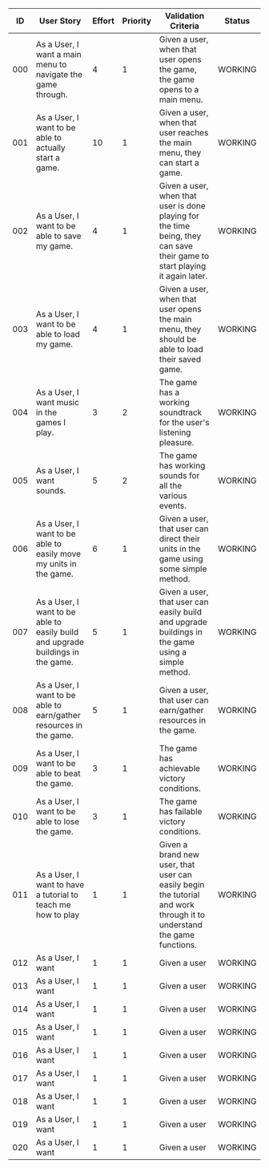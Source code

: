 | ID | User Story | Effort | Priority | Validation Criteria | Status |
|----|------------|--------|----------|---------------------|--------|
| 000 | As a User, I want a main menu to navigate the game through. | 4 | 1 | Given a user, when that user opens the game, the game opens to a main menu. | WORKING |
| 001 | As a User, I want to be able to actually start a game. | 10 | 1 | Given a user, when that user reaches the main menu, they can start a game. | WORKING |
| 002 | As a User, I want to be able to save my game. | 4 | 1 | Given a user, when that user is done playing for the time being, they can save their game to start playing it again later. | WORKING |
| 003 | As a User, I want to be able to load my game. | 4 | 1 | Given a user, when that user opens the main menu, they should be able to load their saved game. | WORKING |
| 004 | As a User, I want music in the games I play. | 3 | 2 | The game has a working soundtrack for the user's listening pleasure. | WORKING |
| 005 | As a User, I want sounds. | 5 | 2 | The game has working sounds for all the various events. | WORKING |
| 006 | As a User, I want to be able to easily move my units in the game. | 6 | 1 | Given a user, that user can direct their units in the game using some simple method. | WORKING |
| 007 | As a User, I want to be able to easily build and upgrade buildings in the game. | 5 | 1 | Given a user, that user can easily build and upgrade buildings in the game using a simple method. | WORKING |
| 008 | As a User, I want to be able to earn/gather resources in the game. | 5 | 1 | Given a user, that user can earn/gather resources in the game. | WORKING |
| 009 | As a User, I want to be able to beat the game. | 3 | 1 | The game has achievable victory conditions. | WORKING |
| 010 | As a User, I want to be able to lose the game. | 3 | 1 | The game has failable victory conditions. | WORKING |
| 011 | As a User, I want to have a tutorial to teach me how to play | 1 | 1 | Given a brand new user, that user can easily begin the tutorial and work through it to understand the game functions. | WORKING |
| 012 | As a User, I want | 1 | 1 | Given a user | WORKING |
| 013 | As a User, I want | 1 | 1 | Given a user | WORKING |
| 014 | As a User, I want | 1 | 1 | Given a user | WORKING |
| 015 | As a User, I want | 1 | 1 | Given a user | WORKING |
| 016 | As a User, I want | 1 | 1 | Given a user | WORKING |
| 017 | As a User, I want | 1 | 1 | Given a user | WORKING |
| 018 | As a User, I want | 1 | 1 | Given a user | WORKING |
| 019 | As a User, I want | 1 | 1 | Given a user | WORKING |
| 020 | As a User, I want | 1 | 1 | Given a user | WORKING |
